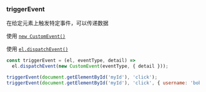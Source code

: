 ### triggerEvent

在给定元素上触发特定事件，可以传递数据

使用 [`new CustomEvent()`](https://developer.mozilla.org/zh-CN/docs/Web/API/CustomEvent)

使用 [`el.dispatchEvent()`](https://developer.mozilla.org/zh-CN/docs/Web/API/EventTarget/dispatchEvent)

```js
const triggerEvent = (el, eventType, detail) =>
  el.dispatchEvent(new CustomEvent(eventType, { detail }));
```

```js
triggerEvent(document.getElementById('myId'), 'click');
triggerEvent(document.getElementById('myId'), 'click', { username: 'bob' });
```
